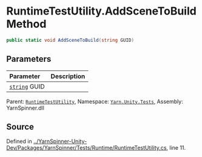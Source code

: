# RuntimeTestUtility.AddSceneToBuild Method


```csharp
public static void AddSceneToBuild(string GUID)
```

## Parameters
|Parameter|Description|
|:---|:---|
|[`string`](https://docs.microsoft.com/dotnet/api/System.String) GUID||


<div class="class-metadata">

Parent: [`RuntimeTestUtility`](/api/csharp/yarn.unity.tests/runtimetestutility.md), Namespace: [`Yarn.Unity.Tests`](/api/csharp/yarn.unity.tests/README.md), Assembly: YarnSpinner.dll
</div>

## Source
Defined in [../YarnSpinner-Unity-Dev/Packages/YarnSpinner/Tests/Runtime/RuntimeTestUtility.cs](https://github.com/YarnSpinnerTool/YarnSpinner-Unity//blob/develop/Tests/Runtime/RuntimeTestUtility.cs#L11), line 11.
